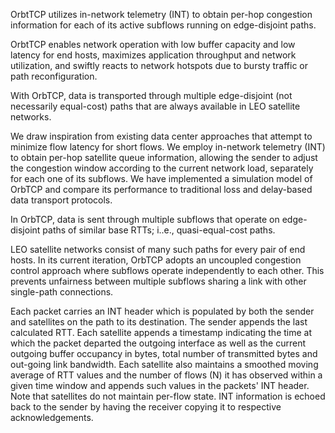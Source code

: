 OrbtTCP utilizes in-network telemetry (INT) to obtain per-hop congestion information for each of its active subflows running on edge-disjoint paths. 

OrbtTCP enables network operation with low buffer capacity and low latency for end hosts, maximizes application throughput and network utilization, and swiftly reacts to network hotspots due to bursty traffic or path reconfiguration. 

With OrbTCP, data is transported through multiple edge-disjoint (not necessarily equal-cost) paths that are always available in LEO satellite networks. 

We draw inspiration from existing data center approaches that attempt to minimize flow latency for short flows. We employ in-network telemetry (INT) to obtain per-hop satellite queue information, allowing the sender to adjust the congestion window according to the current network load, separately for each one of its subflows. We have implemented a simulation model of OrbTCP and compare its performance to traditional loss and delay-based data transport protocols.

In OrbTCP, data is sent through multiple subflows that operate on edge-disjoint paths of similar base RTTs; i..e., quasi-equal-cost paths. 

LEO satellite networks consist of many such paths for every pair of end hosts. In its current iteration, OrbTCP adopts an uncoupled congestion control approach where subflows operate independently to each other. This prevents unfairness between multiple subflows sharing a link with other single-path connections. 

Each packet carries an INT header which is populated by both the sender and satellites on the path to its destination. The sender appends the last calculated RTT. Each satellite appends a timestamp indicating the time at which the packet departed the outgoing interface as well as the current outgoing buffer occupancy in bytes, total number of transmitted bytes and out-going link bandwidth. Each satellite also maintains a smoothed moving average of RTT values and the number of flows (N) it has observed within a given time window and appends such values in the packets' INT header. Note that satellites do not maintain per-flow state. INT information is echoed back to the sender by having the receiver copying it to respective acknowledgements. 